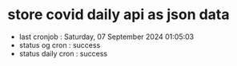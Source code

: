 # store covid daily api as json data

- last cronjob : Saturday, 07 September 2024 01:05:03
- status og cron : success
- status daily cron : success
      
      